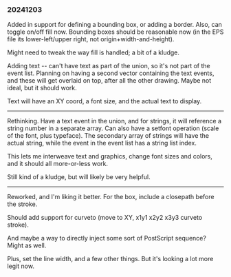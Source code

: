 ### 20241203

Added in support for defining a bounding box, or adding a border.
Also, can toggle on/off fill now.  Bounding boxes should be reasonable
now (in the EPS file its lower-left/upper right, not origin+width-and-height).

Might need to tweak the way fill is handled; a bit of a kludge.

Adding text -- can't have text as part of the union, so it's not part of
the event list.  Planning on having a second vector containing the text
events, and these will get overlaid on top, after all the other drawing.
Maybe not ideal, but it should work.

Text will have an XY coord, a font size, and the actual text to display.

----

Rethinking.  Have a text event in the union, and for strings, it will
reference a string number in a separate array.  Can also have a setfont
operation (scale of the font, plus typeface).  The secondary array
of strings will have the actual string, while the event in the event
list has a string list index.

This lets me interweave text and graphics, change font sizes and colors,
and it should all more-or-less work.

Still kind of a kludge, but will likely be very helpful.

----

Reworked, and I'm liking it better.  For the box, include a closepath
before the stroke.

Should add support for curveto (move to XY, x1y1 x2y2 x3y3 curveto stroke).

And maybe a way to directly inject some sort of PostScript sequence?  Might
as well.

Plus, set the line width, and a few other things.  But it's looking a lot
more legit now.

